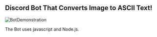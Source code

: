 ## Discord Bot That Converts Image to ASCII Text!

![BotDemonstration](https://user-images.githubusercontent.com/31096534/236570287-efb669e5-0241-43dd-b5cb-34c5307ae82e.png)

The Bot uses javascript and Node.js.

